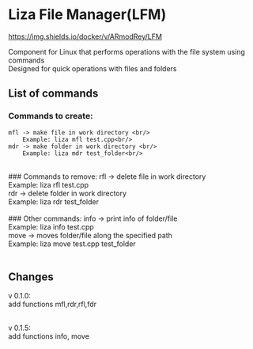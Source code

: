 # Liza File Manager(LFM) 

https://img.shields.io/docker/v/ARmodRey/LFM

Component for Linux that performs operations with the file system using commands <br/>
Designed for quick operations with files and folders<br/>

## List of commands

### Commands to create:
    mfl -> make file in work directory <br/>
        Example: liza mfl test.cpp<br/>
    mdr -> make folder in work directory <br/>
        Example: liza mdr test_folder<br/>
<br/>
### Commands to remove:
    rfl -> delete file in work directory<br/>
        Example: liza rfl test.cpp<br/>
    rdr -> delete folder in work directory<br/>
        Example: liza rdr test_folder<br/>
<br/>
### Other commands:
    info -> print info of folder/file<br/>
        Example: liza info test.cpp<br/>
    move -> moves folder/file along the specified path<br/>
        Example: liza move test.cpp test_folder<br/>
<br/>

## Сhanges

v 0.1.0:<br/>
    add functions mfl,rdr,rfl,fdr<br/>
<br/>

v 0.1.5:<br/>
    add functions info, move<br/>
<br/>